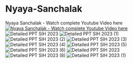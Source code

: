 ﻿# Nyaya-Sanchalak
 Nyaya Sanchalak - Watch complete Youtube Video here
[![Nyaya Sanchalak - Watch complete Youtube Video here](https://img.youtube.com/vi/9IQJfE-mXGA/0.jpg)](https://www.youtube.com/watch?v=9IQJfE-mXGA)
![Detailed PPT SIH 2023](https://github.com/Ayansaxena24/Nyaya-Sanchalak/assets/84512148/086206a0-f46f-46c2-aafe-0f5ae07c3dd1)
![Detailed PPT SIH 2023 (1)](https://github.com/Ayansaxena24/Nyaya-Sanchalak/assets/84512148/fef871be-9272-4b24-857d-d9b403731374)
![Detailed PPT SIH 2023 (2)](https://github.com/Ayansaxena24/Nyaya-Sanchalak/assets/84512148/a7aaf9a3-6bb0-4efc-aca6-3d72fb9ce33d)
![Detailed PPT SIH 2023 (3)](https://github.com/Ayansaxena24/Nyaya-Sanchalak/assets/84512148/1459a4f6-1118-4be4-aa2a-559dcb14cf9b)
![Detailed PPT SIH 2023 (4)](https://github.com/Ayansaxena24/Nyaya-Sanchalak/assets/84512148/4573fdca-2402-4b4a-96a2-82427f09ab87)
![Detailed PPT SIH 2023 (5)](https://github.com/Ayansaxena24/Nyaya-Sanchalak/assets/84512148/f80b540b-47c4-4d05-8138-6423d01f48b1)
![Detailed PPT SIH 2023 (6)](https://github.com/Ayansaxena24/Nyaya-Sanchalak/assets/84512148/b00c6b16-64fb-415c-9694-b084987a8137)
![Detailed PPT SIH 2023](https://github.com/Ayansaxena24/Nyaya-Sanchalak/assets/84512148/d6932dd8-bd24-4a13-862d-d5c536d51738)
![Detailed PPT SIH 2023 (8)](https://github.com/Ayansaxena24/Nyaya-Sanchalak/assets/84512148/5de0118b-62f5-4557-a705-fdcfb12728de)
![Detailed PPT SIH 2023 (1)](https://github.com/Ayansaxena24/Nyaya-Sanchalak/assets/84512148/70a2829e-1564-4aa0-a5ee-4014806c9866)
